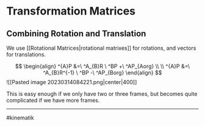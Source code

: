 # Transformation Matrices


## Combining Rotation and Translation

We use [[Rotational Matrices|rotational matrixes]] for rotations, and vectors for translations.

$$
\begin{align}
^{A}P &=\ ^A_{B}R \ ^BP +\ ^AP_{Aorg} \\ \\
^{A}P &=\ ^A_{B}R^{-1} \ ^BP -\ ^AP_{Borg}
\end{align}
$$
![[Pasted image 20230314084221.png|center|400]]

This is easy enough if we only have two or three frames, but becomes quite complicated if we have more frames.



---
#kinematik 
